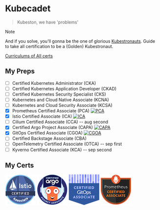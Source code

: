 # Kubecadet

> Kubeston, we have 'problems'

> [!NOTE]
> And if you solve, you'll gonna be the one of glorious [Kubestronauts](https://www.cncf.io/training/kubestronaut/).
> Guide to take all certification to be a (Golden) Kubestronaut.

[Curriculums of All certs](https://github.com/cncf/curriculum)

## My Preps

- [ ] Certified Kubernetes Administrator (CKA)
- [ ] Certified Kubernetes Application Developer (CKAD)
- [ ] Certified Kubernetes Security Specialist (CKS)
- [ ] Kubernetes and Cloud Native Associate (KCNA)
- [ ] Kubernetes and Cloud Security Associate (KCSA)
- [x] Prometheus Certified Associate (PCA) [![PCA](https://img.shields.io/badge/PCA-Prep-E6522C.svg?logo=prometheus)](./pca/)
- [x] Istio Certified Associate (ICA) [![ICA](https://img.shields.io/badge/ICA-Prep-4466BB.svg?logo=istio)](./ica/)
- [ ] Cilium Certified Associate (CCA) -- aug second
- [x] Certified Argo Project Associate (CAPA) [![CAPA](https://img.shields.io/badge/CAPA-Prep-EF7B4D.svg?logo=argo)](./capa/)
- [x] GitOps Certified Associate (CGOA) [![CGOA](https://img.shields.io/badge/CGOA-Prep-F05032.svg?logo=git)](./cgoa/)
- [ ] Certified Backstage Associate (CBA)
- [ ] OpenTelemetry Certified Associate (OTCA) -- sep first
- [ ] Kyverno Certified Associate (KCA) -- sep second

## My Certs

[![ica-badge](./assets/ica-istio-certified-associate.png)](https://www.credly.com/badges/d95ddbda-f504-4b5b-8a11-3b2f68c3ea1c/public_url)
[![capa-badge](./assets/capa-certified-argo-project-associate.png)](https://www.credly.com/badges/0d44547d-76b8-4524-9d77-2da88e9f71aa/public_url)
[![cgoa-badge](./assets/cgoa-certified-gitops-associate.png)](https://www.credly.com/badges/d5c0c5eb-8ede-4605-a876-0b5ad82abbef/public_url)
[![pca-badge](./assets/pca-prometheus-certified-associate.png)](https://www.credly.com/badges/0d44547d-76b8-4524-9d77-2da88e9f71aa/public_url)
